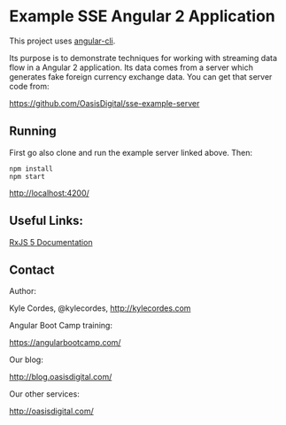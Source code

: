 # Example SSE Angular 2 Application

This project uses [angular-cli](https://github.com/angular/angular-cli).

Its purpose is to demonstrate techniques for working with streaming data flow in
a Angular 2 application. Its data comes from a server which generates fake
foreign currency exchange data. You can get that server code from:

<https://github.com/OasisDigital/sse-example-server>

## Running

First go also clone and run the example server linked above. Then:

```
npm install
npm start
```

<http://localhost:4200/>

## Useful Links:

[RxJS 5 Documentation](http://reactivex.io/rxjs/)

## Contact

Author:

Kyle Cordes, @kylecordes, <http://kylecordes.com>

Angular Boot Camp training:

<https://angularbootcamp.com/>

Our blog:

<http://blog.oasisdigital.com/>

Our other services:

<http://oasisdigital.com/>
